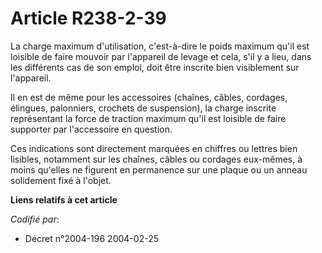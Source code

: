 # Article R238-2-39

La charge maximum d'utilisation, c'est-à-dire le poids maximum qu'il est loisible de faire mouvoir par l'appareil de levage
et cela, s'il y a lieu, dans les différents cas de son emploi, doit être inscrite bien visiblement sur l'appareil.

Il en est de même pour les accessoires (chaînes, câbles, cordages, élingues, palonniers, crochets de suspension), la charge
inscrite représentant la force de traction maximum qu'il est loisible de faire supporter par l'accessoire en question.

Ces indications sont directement marquées en chiffres ou lettres bien lisibles, notamment sur les chaînes, câbles ou cordages
eux-mêmes, à moins qu'elles ne figurent en permanence sur une plaque ou un anneau solidement fixé à l'objet.

**Liens relatifs à cet article**

_Codifié par_:

  - Décret n°2004-196 2004-02-25
